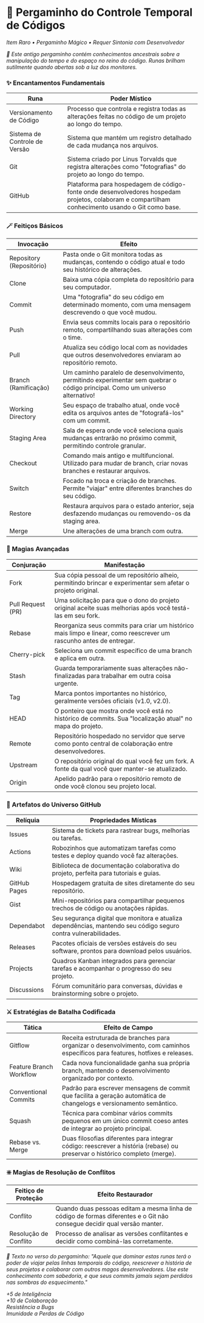 # 📜 Pergaminho do Controle Temporal de Códigos

_Item Raro • Pergaminho Mágico • Requer Sintonia com Desenvolvedor_

_📜 Este antigo pergaminho contém conhecimentos ancestrais sobre a manipulação do tempo e do espaço no reino do código. Runas brilham sutilmente quando abertas sob a luz dos monitores._

### ✨ Encantamentos Fundamentais

| Runa                          | Poder Místico                                                                                                                                    |
| ----------------------------- | ------------------------------------------------------------------------------------------------------------------------------------------------ |
| Versionamento de Código       | Processo que controla e registra todas as alterações feitas no código de um projeto ao longo do tempo.                                           |
| Sistema de Controle de Versão | Sistema que mantém um registro detalhado de cada mudança nos arquivos.                                                                           |
| Git                           | Sistema criado por Linus Torvalds que registra alterações como "fotografias" do projeto ao longo do tempo.                                       |
| GitHub                        | Plataforma para hospedagem de código-fonte onde desenvolvedores hospedam projetos, colaboram e compartilham conhecimento usando o Git como base. |

### 🪄 Feitiços Básicos

| Invocação                | Efeito                                                                                                                        |
| ------------------------ | ----------------------------------------------------------------------------------------------------------------------------- |
| Repository (Repositório) | Pasta onde o Git monitora todas as mudanças, contendo o código atual e todo seu histórico de alterações.                      |
| Clone                    | Baixa uma cópia completa do repositório para seu computador.                                                                  |
| Commit                   | Uma "fotografia" do seu código em determinado momento, com uma mensagem descrevendo o que você mudou.                         |
| Push                     | Envia seus commits locais para o repositório remoto, compartilhando suas alterações com o time.                               |
| Pull                     | Atualiza seu código local com as novidades que outros desenvolvedores enviaram ao repositório remoto.                         |
| Branch (Ramificação)     | Um caminho paralelo de desenvolvimento, permitindo experimentar sem quebrar o código principal. Como um universo alternativo! |
| Working Directory        | Seu espaço de trabalho atual, onde você edita os arquivos antes de "fotografá-los" com um commit.                             |
| Staging Area             | Sala de espera onde você seleciona quais mudanças entrarão no próximo commit, permitindo controle granular.                   |
| Checkout                 | Comando mais antigo e multifuncional. Utilizado para mudar de branch, criar novas branches e restaurar arquivos.              |
| Switch                   | Focado na troca e criação de branches. Permite "viajar" entre diferentes branches do seu código.                              |
| Restore                  | Restaura arquivos para o estado anterior, seja desfazendo mudanças ou removendo-os da staging area.                           |
| Merge                    | Une alterações de uma branch com outra.                                                                                       |

### 💫 Magias Avançadas

| Conjuração        | Manifestação                                                                                                        |
| ----------------- | ------------------------------------------------------------------------------------------------------------------- |
| Fork              | Sua cópia pessoal de um repositório alheio, permitindo brincar e experimentar sem afetar o projeto original.        |
| Pull Request (PR) | Uma solicitação para que o dono do projeto original aceite suas melhorias após você testá-las em seu fork.          |
| Rebase            | Reorganiza seus commits para criar um histórico mais limpo e linear, como reescrever um rascunho antes de entregar. |
| Cherry-pick       | Seleciona um commit específico de uma branch e aplica em outra.                                                     |
| Stash             | Guarda temporariamente suas alterações não-finalizadas para trabalhar em outra coisa urgente.                       |
| Tag               | Marca pontos importantes no histórico, geralmente versões oficiais (v1.0, v2.0).                                    |
| HEAD              | O ponteiro que mostra onde você está no histórico de commits. Sua "localização atual" no mapa do projeto.           |
| Remote            | Repositório hospedado no servidor que serve como ponto central de colaboração entre desenvolvedores.                |
| Upstream          | O repositório original do qual você fez um fork. A fonte da qual você quer manter-se atualizado.                    |
| Origin            | Apelido padrão para o repositório remoto de onde você clonou seu projeto local.                                     |

### 🏰 Artefatos do Universo GitHub

| Relíquia     | Propriedades Místicas                                                                                           |
| ------------ | --------------------------------------------------------------------------------------------------------------- |
| Issues       | Sistema de tickets para rastrear bugs, melhorias ou tarefas.                                                    |
| Actions      | Robozinhos que automatizam tarefas como testes e deploy quando você faz alterações.                             |
| Wiki         | Biblioteca de documentação colaborativa do projeto, perfeita para tutoriais e guias.                            |
| GitHub Pages | Hospedagem gratuita de sites diretamente do seu repositório.                                                    |
| Gist         | Mini-repositórios para compartilhar pequenos trechos de código ou anotações rápidas.                            |
| Dependabot   | Seu segurança digital que monitora e atualiza dependências, mantendo seu código seguro contra vulnerabilidades. |
| Releases     | Pacotes oficiais de versões estáveis do seu software, prontos para download pelos usuários.                     |
| Projects     | Quadros Kanban integrados para gerenciar tarefas e acompanhar o progresso do seu projeto.                       |
| Discussions  | Fórum comunitário para conversas, dúvidas e brainstorming sobre o projeto.                                      |

### ⚔️ Estratégias de Batalha Codificada

| Tática                  | Efeito de Campo                                                                                                                |
| ----------------------- | ------------------------------------------------------------------------------------------------------------------------------ |
| Gitflow                 | Receita estruturada de branches para organizar o desenvolvimento, com caminhos específicos para features, hotfixes e releases. |
| Feature Branch Workflow | Cada nova funcionalidade ganha sua própria branch, mantendo o desenvolvimento organizado por contexto.                         |
| Conventional Commits    | Padrão para escrever mensagens de commit que facilita a geração automática de changelogs e versionamento semântico.            |
| Squash                  | Técnica para combinar vários commits pequenos em um único commit coeso antes de integrar ao projeto principal.                 |
| Rebase vs. Merge        | Duas filosofias diferentes para integrar código: reescrever a história (rebase) ou preservar o histórico completo (merge).     |

### ❇️ Magias de Resolução de Conflitos

| Feitiço de Proteção   | Efeito Restaurador                                                                                                       |
| --------------------- | ------------------------------------------------------------------------------------------------------------------------ |
| Conflito              | Quando duas pessoas editam a mesma linha de código de formas diferentes e o Git não consegue decidir qual versão manter. |
| Resolução de Conflito | Processo de analisar as versões conflitantes e decidir como combiná-las corretamente.                                    |

_📜 Texto no verso do pergaminho:_ _"Aquele que dominar estas runas terá o poder de viajar pelas linhas temporais do código, reescrever a história de seus projetos e colaborar com outros magos desenvolvedores. Use este conhecimento com sabedoria, e que seus commits jamais sejam perdidos nas sombras do esquecimento."_

_+5 de Inteligência_\
_+10 de Colaboração_\
_Resistência a Bugs_\
_Imunidade a Perdas de Código_

